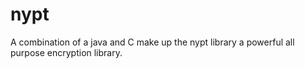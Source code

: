 # nypt

A combination of a java and C make up the nypt library a powerful all purpose encryption library.

